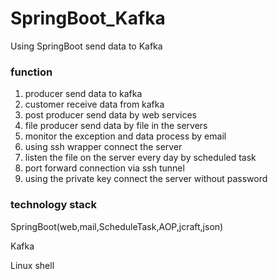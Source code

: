 # SpringBoot_Kafka
Using SpringBoot send data to Kafka

### function
1. producer send data to kafka
2. customer receive data from kafka
3. post producer send data by web services
4. file producer send data by file in the servers
5. monitor the exception and data process by email
6. using ssh wrapper connect the server
7. listen the file on the server every day by scheduled task
8. port forward connection via ssh tunnel
9. using the private key connect the server without password

### technology stack
SpringBoot(web,mail,ScheduleTask,AOP,jcraft,json)

Kafka

Linux shell


